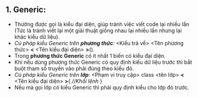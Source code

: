 ## **1. Generic:**
- Thường được gọi là kiểu đại diện, giúp tránh việc viết code lại nhiều lần (Tức là tránh viết lại một giải thuật giống nhau lại nhiều lần nhưng lại khác kiểu dữ liệu).
- _Cú pháp kiểu Generic trên **phương thức**:_
	<Kiểu trả về> <Tên phương thức> **<** <Tên kiểu đại diện> **>**().
- Trong **phương thức Generic** có ít nhất 1 biến có kiểu đại diện.
- Khi nếu dùng phương thức Generic có quy định kiểu dữ liệu trước thì bắt buột tham số truyền vào phải đúng theo kiểu đó.
-  _Cú pháp kiểu Generic trên **lớp**:_
	<Phạm vi truy cập> class <tên lớp> **<** <Tên kiểu đại diện> **>**{
		_//Khối lệnh_
	}
- Nếu mà gọi lớp có kiểu Generic thì phải quy định kiểu cho lớp đó trước.
